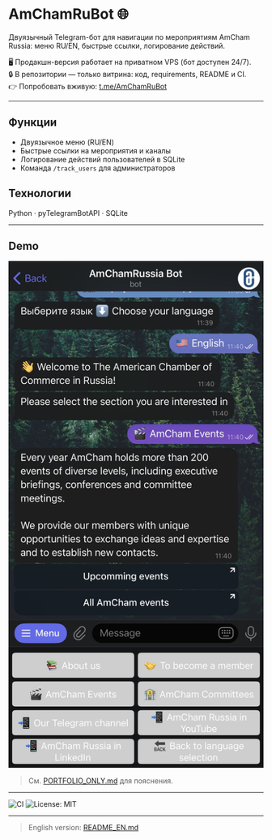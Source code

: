 # AmChamRuBot 🌐

Двуязычный Telegram-бот для навигации по мероприятиям AmCham Russia: меню RU/EN, быстрые ссылки, логирование действий.  

🖥️ Продакшн-версия работает на приватном VPS (бот доступен 24/7).  
🔒 В репозитории — только витрина: код, requirements, README и CI.  
👉 Попробовать вживую: [t.me/AmChamRuBot](https://t.me/AmChamRuBot)

---

## Функции
- Двуязычное меню (RU/EN)  
- Быстрые ссылки на мероприятия и каналы  
- Логирование действий пользователей в SQLite  
- Команда `/track_users` для администраторов  

## Технологии
Python · pyTelegramBotAPI · SQLite  

---

## Demo
![Screenshot](assets/screenshot.png)

> См. [PORTFOLIO_ONLY.md](PORTFOLIO_ONLY.md) для пояснения.

---

![CI](https://github.com/pepstrik/AmChamRuBot/actions/workflows/ci.yml/badge.svg)
![License: MIT](https://img.shields.io/badge/License-MIT-green.svg)

---

> English version: [README_EN.md](README_EN.md)
